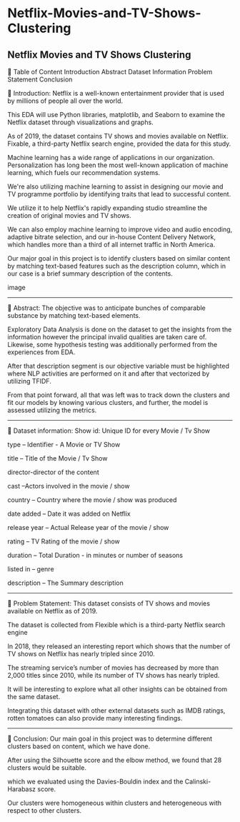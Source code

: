 # Netflix-Movies-and-TV-Shows-Clustering
Netflix Movies and TV Shows Clustering
-----------------------------------------------------
💾 Table of Content
Introduction
Abstract
Dataset Information
Problem Statement
Conclusion

📖 Introduction:
Netflix is a well-known entertainment provider that is used by millions of people all over the world.

This EDA will use Python libraries, matplotlib, and Seaborn to examine the Netflix dataset through visualizations and graphs.

As of 2019, the dataset contains TV shows and movies available on Netflix. Fixable, a third-party Netflix search engine, provided the data for this study.

Machine learning has a wide range of applications in our organization. Personalization has long been the most well-known application of machine learning, which fuels our recommendation systems.

We're also utilizing machine learning to assist in designing our movie and TV programme portfolio by identifying traits that lead to successful content.

We utilize it to help Netflix's rapidly expanding studio streamline the creation of original movies and TV shows.

We can also employ machine learning to improve video and audio encoding, adaptive bitrate selection, and our in-house Content Delivery Network, which handles more than a third of all internet traffic in North America.

Our major goal in this project is to identify clusters based on similar content by matching text-based features such as the description column, which in our case is a brief summary description of the contents.

image

-----------------------------------------------------

📖 Abstract:
The objective was to anticipate bunches of comparable substance by matching text-based elements.

Exploratory Data Analysis is done on the dataset to get the insights from the information however the principal invalid qualities are taken care of. Likewise, some hypothesis testing was additionally performed from the experiences from EDA.

After that description segment is our objective variable must be highlighted where NLP activities are performed on it and after that vectorized by utilizing TFIDF.

From that point forward, all that was left was to track down the clusters and fit our models by knowing various clusters, and further, the model is assessed utilizing the metrics.

-----------------------------------------------------

📖 Dataset information:
Show id: Unique ID for every Movie / Tv Show

type – Identifier - A Movie or TV Show

title – Title of the Movie / Tv Show

director-director of the content

cast –Actors involved in the movie / show

country – Country where the movie / show was produced

date added – Date it was added on Netflix

release year – Actual Release year of the movie / show

rating – TV Rating of the movie / show

duration – Total Duration - in minutes or number of seasons

listed in – genre

description – The Summary description

-----------------------------------------------------

📖 Problem Statement:
This dataset consists of TV shows and movies available on Netflix as of 2019.

The dataset is collected from Flexible which is a third-party Netflix search engine

In 2018, they released an interesting report which shows that the number of TV shows on Netflix has nearly tripled since 2010.

The streaming service’s number of movies has decreased by more than 2,000 titles since 2010, while its number of TV shows has nearly tripled.

It will be interesting to explore what all other insights can be obtained from the same dataset.

Integrating this dataset with other external datasets such as IMDB ratings, rotten tomatoes can also provide many interesting findings.

-----------------------------------------------------

📖 Conclusion:
Our main goal in this project was to determine different clusters based on content, which we have done.

After using the Silhouette score and the elbow method, we found that 28 clusters would be suitable.

which we evaluated using the Davies-Bouldin index and the Calinski-Harabasz score.

Our clusters were homogeneous within clusters and heterogeneous with respect to other clusters.


